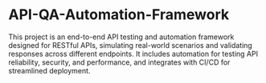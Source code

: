 # API-QA-Automation-Framework
This project is an end-to-end API testing and automation framework designed for RESTful APIs, simulating real-world scenarios and validating responses across different endpoints. It includes automation for testing API reliability, security, and performance, and integrates with CI/CD for streamlined deployment.

